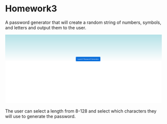 # Homework3

A password generator that will create a random string of numbers, symbols, and letters and output them to the user.

![](passwordgen.png)

The user can select a length from 8-128 and select which characters they will use to generate the password.